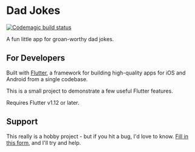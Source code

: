 # Dad Jokes
[![Codemagic build status](https://api.codemagic.io/apps/5eb6f5cd05289f3156c302d3/5eb6f5cd05289f3156c302d2/status_badge.svg)](https://codemagic.io/apps/5eb6f5cd05289f3156c302d3/5eb6f5cd05289f3156c302d2/latest_build)

A fun little app for groan-worthy dad jokes.

## For Developers

Built with [Flutter]((http://flutter.dev/)), a framework for building
high-quality apps for iOS and Android from a single codebase.

This is a small project to demonstrate a few useful Flutter features.

Requires Flutter v1.12 or later.

## Support

This really is a hobby project - but if you hit a bug, I'd love to know.
[Fill in this form](https://docs.google.com/forms/d/1rSutZDcuVA8sT4aEgJRYjD_pJtgGSLlbvXO5r3iOiXM), and I'll try and help.